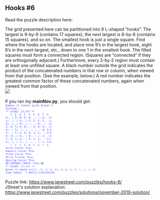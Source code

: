 ## Hooks #6 </br> 
Read the puzzle description here: 

The grid presented here can be partitioned into 9 L-shaped “hooks”. The largest is 9-by-9 (contains 17 squares), the next largest is 8-by-8 (contains 15 squares), and so on. The smallest hook is just a single square. Find where the hooks are located, and place nine 9’s in the largest hook, eight 8’s in the next-largest, etc., down to one 1 in the smallest hook.
The filled squares must form a connected region. (Squares are “connected” if they are orthogonally adjacent.) Furthermore, every 2-by-2 region must contain at least one unfilled square.
A black number outside the grid indicates the product of the concatenated numbers in that row or column, when viewed from that position. (See the example, below.) A red number indicates the greatest common factor of these concatenated numbers, again when viewed from that position.
</br>
<img src="https://www.janestreet.com/puzzles/wp-content/uploads/2019/11/Nov19_puzzle.png" width="500"></br>

If you ran my **mainNov.py**, you should get:</br>
<img src="/codeResult.png" width="300"></br>

Puzzle link: https://www.janestreet.com/puzzles/hooks-6/ </br>
JStreet's solution explanation: https://www.janestreet.com/puzzles/solutions/november-2019-solution/ </br>



